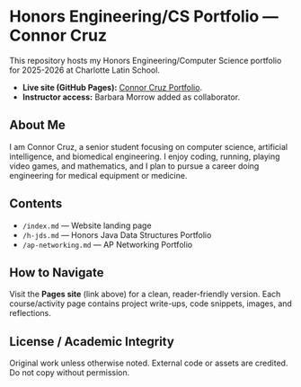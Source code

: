 # Honors Engineering/CS Portfolio — Connor Cruz

This repository hosts my Honors Engineering/Computer Science portfolio for
2025-2026 at Charlotte Latin School.
- **Live site (GitHub Pages):** [Connor Cruz Portfolio](https://connorfcruz.github.io/cruz-connor-portfolio/).
- **Instructor access:** Barbara Morrow added as collaborator.

## About Me

I am Connor Cruz, a senior student focusing on computer science, artificial intelligence, and biomedical engineering.
I enjoy coding, running, playing video games, and mathematics, and I plan to pursue a career doing engineering for medical equipment or medicine.

## Contents

- `/index.md` — Website landing page
- `/h-jds.md` — Honors Java Data Structures Portfolio
- `/ap-networking.md` — AP Networking Portfolio

## How to Navigate

Visit the **Pages site** (link above) for a clean, reader-friendly version.
Each course/activity page contains project write-ups, code snippets, images,
and reflections.

## License / Academic Integrity

Original work unless otherwise noted. External code or assets are credited.
Do not copy without permission.

